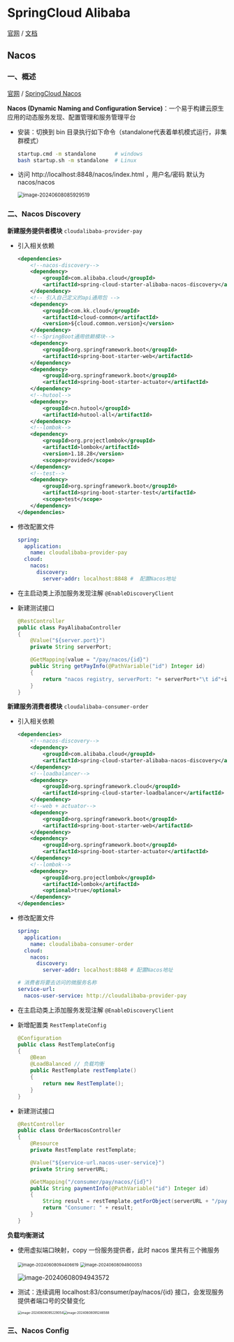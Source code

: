 # SpringCloud Alibaba

[官网](https://github.com/alibaba/spring-cloud-alibaba)  /  [文档](https://sca.aliyun.com/docs/2023/overview/what-is-sca/?spm=5176.29160081.0.0.74801a15JVP7k6)

## Nacos

### 一、概述

[官网](https://nacos.io/zh-cn/docs/quick-start.html) / [SpringCloud Nacos](https://sca.aliyun.com/docs/2023/user-guide/nacos/quick-start/)

**Nacos (Dynamic Naming and Configuration Service)**：一个易于构建云原生应用的动态服务发现、配置管理和服务管理平台

- 安装：切换到 bin 目录执行如下命令（standalone代表着单机模式运行，非集群模式）

  ```bash
  startup.cmd -m standalone      # windows
  bash startup.sh -m standalone  # Linux
  ```

- 访问 http://localhost:8848/nacos/index.html ，用户名/密码 默认为 nacos/nacos

  <img src="assets/image-20240608085929519.png" alt="image-20240608085929519" style="zoom:80%;" />



### 二、Nacos Discovery

**新建服务提供者模块** `cloudalibaba-provider-pay`

- 引入相关依赖

  ```xml
  <dependencies>
      <!--nacos-discovery-->
      <dependency>
          <groupId>com.alibaba.cloud</groupId>
          <artifactId>spring-cloud-starter-alibaba-nacos-discovery</artifactId>
      </dependency>
      <!-- 引入自己定义的api通用包 -->
      <dependency>
          <groupId>com.kk.cloud</groupId>
          <artifactId>cloud-common</artifactId>
          <version>${cloud.common.version}</version>
      </dependency>
      <!--SpringBoot通用依赖模块-->
      <dependency>
          <groupId>org.springframework.boot</groupId>
          <artifactId>spring-boot-starter-web</artifactId>
      </dependency>
      <dependency>
          <groupId>org.springframework.boot</groupId>
          <artifactId>spring-boot-starter-actuator</artifactId>
      </dependency>
      <!--hutool-->
      <dependency>
          <groupId>cn.hutool</groupId>
          <artifactId>hutool-all</artifactId>
      </dependency>
      <!--lombok-->
      <dependency>
          <groupId>org.projectlombok</groupId>
          <artifactId>lombok</artifactId>
          <version>1.18.28</version>
          <scope>provided</scope>
      </dependency>
      <!--test-->
      <dependency>
          <groupId>org.springframework.boot</groupId>
          <artifactId>spring-boot-starter-test</artifactId>
          <scope>test</scope>
      </dependency>
  </dependencies>
  ```

- 修改配置文件

  ```yml
  spring:
    application:
      name: cloudalibaba-provider-pay
    cloud:
      nacos:
        discovery:
          server-addr: localhost:8848 #  配置Nacos地址
  ```

- 在主启动类上添加服务发现注解 `@EnableDiscoveryClient`

- 新建测试接口

  ```java
  @RestController
  public class PayAlibabaController
  {
      @Value("${server.port}")
      private String serverPort;
  
      @GetMapping(value = "/pay/nacos/{id}")
      public String getPayInfo(@PathVariable("id") Integer id)
      {
          return "nacos registry, serverPort: "+ serverPort+"\t id"+id;
      }
  }
  ```

**新建服务消费者模块** `cloudalibaba-consumer-order`

- 引入相关依赖

  ```xml
  <dependencies>
      <!--nacos-discovery-->
      <dependency>
          <groupId>com.alibaba.cloud</groupId>
          <artifactId>spring-cloud-starter-alibaba-nacos-discovery</artifactId>
      </dependency>
      <!--loadbalancer-->
      <dependency>
          <groupId>org.springframework.cloud</groupId>
          <artifactId>spring-cloud-starter-loadbalancer</artifactId>
      </dependency>
      <!--web + actuator-->
      <dependency>
          <groupId>org.springframework.boot</groupId>
          <artifactId>spring-boot-starter-web</artifactId>
      </dependency>
      <dependency>
          <groupId>org.springframework.boot</groupId>
          <artifactId>spring-boot-starter-actuator</artifactId>
      </dependency>
      <!--lombok-->
      <dependency>
          <groupId>org.projectlombok</groupId>
          <artifactId>lombok</artifactId>
          <optional>true</optional>
      </dependency>
  </dependencies>
  ```

- 修改配置文件

  ```yml
  spring:
    application:
      name: cloudalibaba-consumer-order
    cloud:
      nacos:
        discovery:
          server-addr: localhost:8848 # 配置Nacos地址
  
  # 消费者将要去访问的微服务名称
  service-url:
    nacos-user-service: http://cloudalibaba-provider-pay
  ```

- 在主启动类上添加服务发现注解 `@EnableDiscoveryClient`

- 新增配置类 `RestTemplateConfig`

  ```java
  @Configuration
  public class RestTemplateConfig
  {
      @Bean
      @LoadBalanced // 负载均衡
      public RestTemplate restTemplate()
      {
          return new RestTemplate();
      }
  }
  ```

- 新建测试接口

  ```java
  @RestController
  public class OrderNacosController
  {
      @Resource
      private RestTemplate restTemplate;
  
      @Value("${service-url.nacos-user-service}")
      private String serverURL;
  
      @GetMapping("/consumer/pay/nacos/{id}")
      public String paymentInfo(@PathVariable("id") Integer id)
      {
          String result = restTemplate.getForObject(serverURL + "/pay/nacos/" + id, String.class);
          return "Consumer: " + result;
      }
  }
  ```

**负载均衡测试**

- 使用虚拟端口映射，copy 一份服务提供者，此时 nacos 里共有三个微服务

  <img src="assets/image-20240608094406619.png" alt="image-20240608094406619" style="zoom:67%;" />

  <img src="assets/image-20240608094900053.png" alt="image-20240608094900053" style="zoom:67%;" />

  ![image-20240608094943572](assets/image-20240608094943572.png)

- 测试：连续调用 localhost:83/consumer/pay/nacos/{id} 接口，会发现服务提供者端口号的交替变化

  <img src="assets/image-20240608095229054.png" alt="image-20240608095229054" style="zoom: 50%;" /><img src="assets/image-20240608095246588.png" alt="image-20240608095246588" style="zoom:50%;" />



### 三、Nacos Config



















